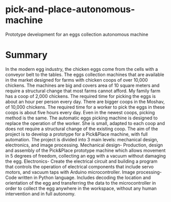 # pick-and-place-autonomous-machine
Prototype development for an eggs collection autonomous machine

# Summary
In the modern egg industry, the chicken eggs come from the cells with a conveyor belt to the tables.
The eggs collection machines that are available in the market designed for farms with chicken coops of over 10,000 chickens. The machines are big and covers area of ​​10 square meters and require a structural change that most farms cannot afford.
My family farm has a coop of 2,000 chickens. The required time for picking the eggs is about an hour per person every day. There are bigger coops in the Moshav, of 10,000 chickens. The required time for a worker to pick the eggs in these coops is about five hours every day. Even in the newest coops, picking method is the same.
The automatic eggs picking machine is designed to replace the operation of the worker. She is small, adapted to each coop and does not require a structural change of the existing coop.
The aim of the project is to develop a prototype for a Pick&Place machine, with full automation.
The project is divided into 3 main levels: mechanical design, electronics, and image processing. 
Mechanical design-
Production, design and assembly of the Pick&Place prototype machine which allows movement in 5 degrees of freedom, collecting an egg with a vacuum without damaging the egg. 
Electronics-
Create the electrical circuit and building a program that controls the operation of electrical components that include servo motors, and vacuum taps with Arduino microcontroller. 
Image processing-
Code written in Python language. Includes decoding the location and orientation of the egg and transferring the data to the microcontroller in order to collect the egg anywhere in the workspace, without any human intervention and in full autonomy.
